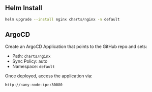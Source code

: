 ## Helm Install
```bash
helm upgrade --install nginx charts/nginx -n default
```

## ArgoCD
Create an ArgoCD Application that points to the GitHub repo and sets:
- Path: `charts/nginx`
- Sync Policy: auto
- Namespace: `default`

Once deployed, access the application via:
```bash
http://<any-node-ip>:30080
```
